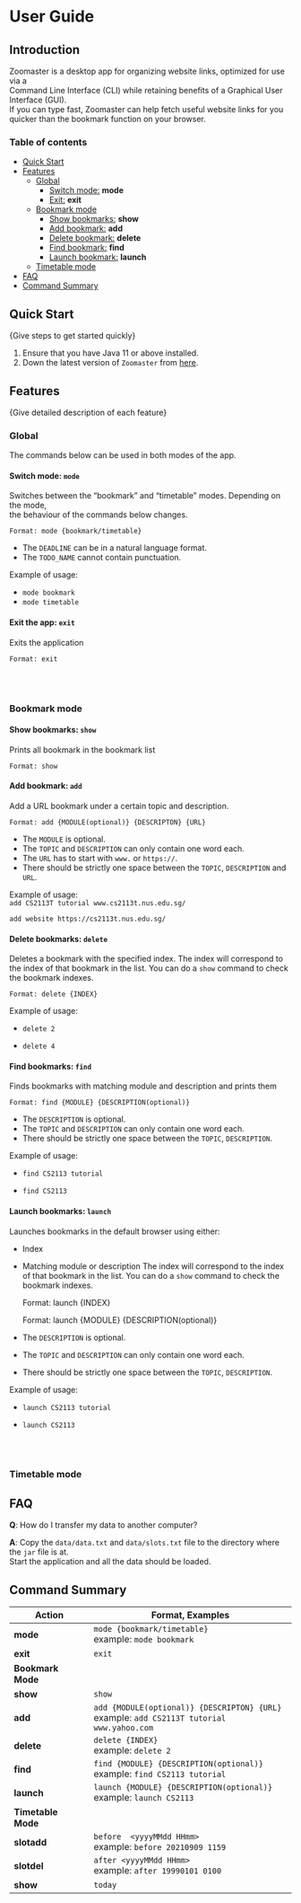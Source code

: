
# User Guide  
  
## Introduction  
  
Zoomaster is a desktop app for organizing website links, optimized for use via a   
Command Line Interface (CLI) while retaining benefits of a Graphical User Interface (GUI).   
If you can type fast, Zoomaster can help fetch useful website links for you quicker than the bookmark function on your browser.  
  
### Table of contents  
* [Quick Start](#quick-start)  
* [Features](#features)  
  * [Global](#global)  
    * [Switch mode:](#mode) **mode**
    *  [Exit:](#exit)  **exit**   
  * [Bookmark mode](#bookmarkmode)  
    * [Show bookmarks:](#showbookmark) **show**
    * [Add bookmark:](#addbookmark)  **add**   
    * [Delete bookmark:](#deletebookmark)  **delete** 
    * [Find bookmark:](#findbookmark)  **find** 
    * [Launch bookmark:](#launchbookmark)  **launch** 
   * [Timetable mode](#timetablemode)  
* [FAQ](#faq)  
* [Command Summary](#command-summary)  
  
## Quick Start  
  
{Give steps to get started quickly}  
  
1. Ensure that you have Java 11 or above installed.  
1. Down the latest version of `Zoomaster` from [here](http://link.to/duke).  
  
## Features   
{Give detailed description of each feature}  

 <a name="global"></a> 
 ### Global
 The commands below can be used in both modes of the app.   
 
<a name="mode"></a>  
#### Switch mode: `mode`  
Switches between the “bookmark” and “timetable” modes. Depending on the mode,   
the behaviour of the commands below changes.  
  

    Format: mode {bookmark/timetable}
    
  
* The `DEADLINE` can be in a natural language format.  
* The `TODO_NAME` cannot contain punctuation.    
  
Example of usage:   
* `mode bookmark`
* `mode timetable` 

<a name="exit"></a>  
#### Exit the app: `exit`  
Exits the application 
  

    Format: exit    
  

  <br/><br/> 
  <a name="bookmarkmode"></a>  
### Bookmark mode  

  <a name="showbookmark"></a>  
#### Show bookmarks: `show`  
Prints all bookmark in the bookmark list  
  
    Format: show

  
<a name="addbookmark"></a>  
#### Add bookmark: `add`  
Add a URL bookmark under a certain topic and description.  
  
    Format: add {MODULE(optional)} {DESCRIPTON} {URL}
 
* The `MODULE` is optional.  
* The `TOPIC` and `DESCRIPTION` can only contain one word each.  
* The `URL` has to start with `www.` or `https://`.  
* There should be strictly one space between the `TOPIC`, `DESCRIPTION` and `URL`.    
  
Example of usage:   
`add CS2113T tutorial www.cs2113t.nus.edu.sg/`  
  
`add website https://cs2113t.nus.edu.sg/`  

<a name="deletebookmark"></a>  
#### Delete bookmarks: `delete`  
Deletes a bookmark with the specified index.  The index will correspond to the index of that bookmark in the list. You can do a `show` command to check the bookmark indexes.  
  
    Format: delete {INDEX}
    
Example of usage:   
  
* `delete 2`  
  
* `delete 4`  

<a name="findbookmark"></a>  
#### Find bookmarks: `find`  
Finds bookmarks with matching module and description and prints them
  
    Format: find {MODULE} {DESCRIPTION(optional)}

* The `DESCRIPTION` is optional.  
* The `TOPIC` and `DESCRIPTION` can only contain one word each.  
* There should be strictly one space between the `TOPIC`, `DESCRIPTION`.

Example of usage:   
  
* `find CS2113 tutorial`  
  
* `find CS2113`  

<a name="launchbookmark"></a>  
#### Launch bookmarks: `launch`  
Launches bookmarks in the default browser using either:
* Index
* Matching module or description
The index will correspond to the index of that bookmark in the list. You can do a `show` command to check the bookmark indexes.  
  
    Format: launch {INDEX}
    
    Format: launch {MODULE} {DESCRIPTION(optional)}

* The `DESCRIPTION` is optional.  
* The `TOPIC` and `DESCRIPTION` can only contain one word each.  
* There should be strictly one space between the `TOPIC`, `DESCRIPTION`.   

Example of usage:   
  
* `launch CS2113 tutorial`  
  
* `launch CS2113`  
  
  <br/><br/> 
<a name="timetablemode"></a>  
### Timetable mode    
  
  
## FAQ  
  
**Q**: How do I transfer my data to another computer?   
  
**A**: Copy the `data/data.txt` and `data/slots.txt` file to the directory where the `jar` file is at.   
       Start the application and all the data should be loaded.  
  

## Command Summary
**Action** | **Format, Examples**
------------ | -------------
**mode**|`mode {bookmark/timetable}`<br>example: `mode bookmark`
**exit**|`exit`
**Bookmark Mode**|
**show**|`show`
**add**|`add {MODULE(optional)} {DESCRIPTON} {URL}` <br>example: `add CS2113T tutorial www.yahoo.com`
**delete**|`delete {INDEX}`<br>example: `delete 2`
**find**|`find {MODULE} {DESCRIPTION(optional)}` <br>example: `find CS2113 tutorial`
**launch**|`launch {MODULE} {DESCRIPTION(optional)}` <br>example: `launch CS2113`
**Timetable Mode**|
**slotadd**|`before  <yyyyMMdd HHmm>`<br>example: `before 20210909 1159`
**slotdel**|`after <yyyyMMdd HHmm>`<br>example: `after 19990101 0100`
**show**|`today`
